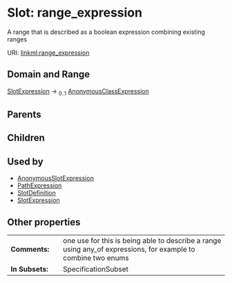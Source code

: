 
# Slot: range_expression


A range that is described as a boolean expression combining existing ranges

URI: [linkml:range_expression](https://w3id.org/linkml/range_expression)


## Domain and Range

[SlotExpression](SlotExpression.md) &#8594;  <sub>0..1</sub> [AnonymousClassExpression](AnonymousClassExpression.md)

## Parents


## Children


## Used by

 * [AnonymousSlotExpression](AnonymousSlotExpression.md)
 * [PathExpression](PathExpression.md)
 * [SlotDefinition](SlotDefinition.md)
 * [SlotExpression](SlotExpression.md)

## Other properties

|  |  |  |
| --- | --- | --- |
| **Comments:** | | one use for this is being able to describe a range using any_of expressions, for example to combine two enums |
| **In Subsets:** | | SpecificationSubset |

